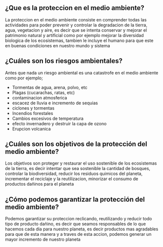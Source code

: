 ## ¿Que es la proteccion en el medio ambiente?
La proteccion en el medio ambiente consiste en comprender todas las actividades para poder prevenir y controlar la degradacion de la tierra, agua, vegetacion y aire, es decir que se intenta conservar y mejorar el patrimonio natural y artificial como por ejemplo mejorar la diversidad biologica de los ecosistemas, tambien le incluye el humano para que este en buenas condiciones en nuestro mundo y sistema 

## ¿Cuáles son los riesgos ambientales?
Antes que nada un riesgo ambiental es una catastrofe en el medio ambiente como por ejemplo;
- Tormentas de agua, arena, polvo, etc
- Plagas (cucarachas, ratas, etc)
- contaminacion atmosferica
- escacez de lluvia e incremento de sequias 
- ciclones y tormentas 
- Incendios forestales 
- Cambios excesivos de temperatura
- efecto invernadero y destruir la capa de ozono
- Erupcion volcanica
## ¿Cuáles son los objetivos de la protección del medio ambiente?
Los objetivos son proteger y restaurar el uso sostenible de los ecosistemas de la tierra, es decir intentar que sea sostenible la cantidad de bosques, controlar la biodiversidad, reducir los residuos quimicos del planeta, incrementar el reciclaje y la reutilizacion, minorizar el consumo de productos dañinos para el planeta 
## ¿Cómo podemos garantizar la protección del medio ambiente?
Podemos garantizar su proteccion reclicando, reutilizando y reducir todo tipo de producto dañino, es decir que seamos responsables de lo que hacemos cada dia para nuestro planeta, es decir productos mas agradables para que de esta manera y a traves de esta accion, podemos generar un mayor incremento de nuestro planeta 






